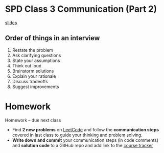 # SPD Class 3 Communication (Part 2)
[slides](https://docs.google.com/presentation/d/1LkIajE8xTbP8BUkm_hKuvgILUutacoL5ne_kcuJ2sVk/edit#slide=id.g56adfcb699_1_0)

## Order of things in an interview
1. Restate the problem
1. Ask clarifying questions
1. State your assumptions
1. Think out loud
1. Brainstorm solutions
1. Explain your rationale
1. Discuss tradeoffs
1. Suggest improvements

# Homework
Homework – due next class
* Find **2 new problems** on [LeetCode](https://leetcode.com/problemset/algorithms/) and follow the **communication steps** covered in last class to guide your thinking and problem solving.
* **Write down and commit** your communication steps (in code comments) and **solution code** to a GitHub repo and add link to the [course tracker](http://make.sc/spd1.01-tracker)
